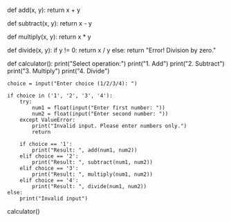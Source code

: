 def add(x, y):
    return x + y

def subtract(x, y):
    return x - y

def multiply(x, y):
    return x * y

def divide(x, y):
    if y != 0:
        return x / y
    else:
        return "Error! Division by zero."

def calculator():
    print("Select operation:")
    print("1. Add")
    print("2. Subtract")
    print("3. Multiply")
    print("4. Divide")

    choice = input("Enter choice (1/2/3/4): ")

    if choice in ('1', '2', '3', '4'):
        try:
            num1 = float(input("Enter first number: "))
            num2 = float(input("Enter second number: "))
        except ValueError:
            print("Invalid input. Please enter numbers only.")
            return

        if choice == '1':
            print("Result: ", add(num1, num2))
        elif choice == '2':
            print("Result: ", subtract(num1, num2))
        elif choice == '3':
            print("Result: ", multiply(num1, num2))
        elif choice == '4':
            print("Result: ", divide(num1, num2))
    else:
        print("Invalid input")

calculator()
